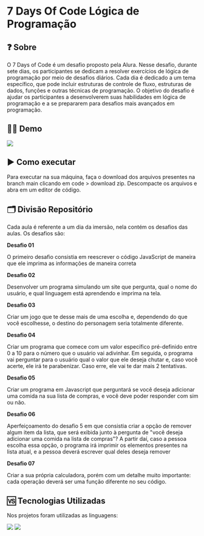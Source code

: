 # 7 Days Of Code Lógica de Programação


## ❓ Sobre

O 7 Days of Code é um desafio proposto pela Alura. Nesse desafio, durante sete dias, os participantes se dedicam a resolver exercícios de lógica de programação por meio de desafios diários. Cada dia é dedicado a um tema específico, que pode incluir estruturas de controle de fluxo, estruturas de dados, funções e outras técnicas de programação. O objetivo do desafio é ajudar os participantes a desenvolverem suas habilidades em lógica de programação e a se prepararem para desafios mais avançados em programação.

## 👩‍💻 Demo

![](https://i.imgur.com/g8lu6Ob.gif)


## ▶️ Como executar


Para executar na sua máquina, faça o download dos arquivos presentes na branch main clicando em code > download zip. 
Descompacte os arquivos e abra em um editor de código.

## 🗂️ Divisão Repositório

Cada aula é referente a um dia da imersão, nela contém os desafios das aulas. Os desafios são:

**Desafio 01** 

O primeiro desafio consistia em reescrever o código JavaScript de maneira que ele imprima as informações de maneira correta

**Desafio 02** 

Desenvolver um programa simulando um site que pergunta, qual o nome do usuário, e qual linguagem está aprendendo e imprima na tela.

**Desafio 03**

Criar um jogo que te desse mais de uma escolha e, dependendo do que você escolhesse, o destino do personagem seria totalmente diferente.

**Desafio 04**

Criar um programa que comece com um valor específico pré-definido entre 0 a 10 para o número que o usuário vai adivinhar. Em seguida, o programa vai perguntar para o usuário qual o valor que ele deseja chutar e, caso você acerte, ele irá te parabenizar. Caso erre, ele vai te dar mais 2 tentativas.

**Desafio 05**

Criar um programa em Javascript que perguntará se você deseja adicionar uma comida na sua lista de compras, e você deve poder responder com sim ou não.

**Desafio 06**

Aperfeiçoamento do desafio 5 em que consistia criar a opção de remover algum item da lista, que será exibida junto à pergunta de "você deseja adicionar uma comida na lista de compras"? A partir daí, caso a pessoa escolha essa opção, o programa irá imprimir os elementos presentes na lista atual, e a pessoa deverá escrever qual deles deseja remover

**Desafio 07**

Criar a sua própria calculadora, porém com um detalhe muito importante: cada operação deverá ser uma função diferente no seu código.

## 󠀾🆚 Tecnologias Utilizadas

Nos projetos foram utilizadas as linguagens:

![](https://img.shields.io/badge/HTML5-E34F26?style=for-the-badge&logo=html5&logoColor=white)
![](https://img.shields.io/badge/JavaScript-323330?style=for-the-badge&logo=javascript&logoColor=F7DF1E)


